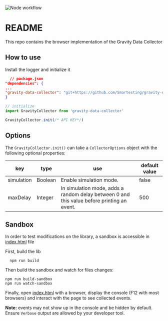 ![Node workflow](https://github.com/Smartesting/gravity-data-collector/actions/workflows/node.js.yml/badge.svg)

# README

This repo contains the browser implementation of the Gravity Data Collector

## How to use

Install the logger and initialize it

```json
  // package.json
"dependencies": {
...
"gravity-data-collector": "git+https://github.com/Smartesting/gravity-data-collector.git"
}
```

```typescript
// initialize
import GravityCollector from 'gravity-data-collector'

GravityCollector.init(/* API KEY*/)
```

## Options

The `GravityCollector.init()` can take a `CollectorOptions` object with the following optional properties:

| key        | type    | use                                                                                        | default value |
| ---------- | ------- | ------------------------------------------------------------------------------------------ | ------------- |
| simulation | Boolean | Enable simulation mode.                                                                    | false         |
| maxDelay   | Integer | In simulation mode, adds a random delay between 0 and this value before printing an event. | 500           |

## Sandbox

In order to test modifications on the library, a sandbox is accessible in [index.html](index.html) file

First, build the lib

```shell
  npm run build
```

Then build the sandbox and watch for files changes:

```shell
npm run build-sandbox
npm run watch-sandbox
```

Finally, open [index.html](index.html) with a browser, display the console (F12 with most browsers) and interact with
the page to see collected events.

**Note:** events may not show up in the console and be hidden by default. Ensure `Verbose` output are allowed by your developer tool.
